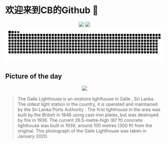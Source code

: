 
# 欢迎来到CB的Github 👋

<div align="center">
  <img height="137px" src="https://github-readme-stats.vercel.app/api?username=SuperCB&show_icons=true&theme=radical" />
  <img height="137px" src="https://github-readme-stats.vercel.app/api/top-langs/?username=SuperCB&hide_title=true&hide_border=true&layout=compact&langs_count=6&text_color=000&icon_color=fff" />
</div>


<div align="center">
    <img src="./contribution-snake/github-contribution-grid-snake.svg" />
</div>



## Picture of the day
<div align="center">
  <img width=400px src="https://upload.wikimedia.org/wikipedia/commons/thumb/5/54/SL_Galle_Fort_asv2020-01_img24.jpg/525px-SL_Galle_Fort_asv2020-01_img24.jpg" />
</div>

>The  Galle Lighthouse  is an onshore  lighthouse  in  Galle , Sri Lanka. The oldest light station in the country, it is operated and maintained by the  Sri Lanka Ports Authority . The first lighthouse in the area was built by the British in 1848 using cast-iron plates, but was destroyed by fire in 1936. The current 26.5-metre-high (87 ft) concrete lighthouse was built in 1939, around 100 metres (300 ft) from the original. This photograph of the Galle Lighthouse was taken in January 2020.


